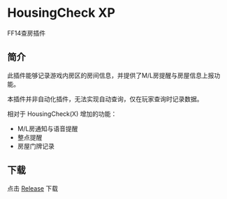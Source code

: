# HousingCheck XP

FF14查房插件

## 简介

此插件能够记录游戏内房区的房间信息，并提供了M/L房提醒与房屋信息上报功能。

本插件并非自动化插件，无法实现自动查询，仅在玩家查询时记录数据。

相对于 HousingCheck(X) 增加的功能：

- M/L房通知与语音提醒
- 整点提醒
- 房屋门牌记录

## 下载

点击 [Release](https://github.com/Lotlab/HousingCheckXP/releases) 下载

